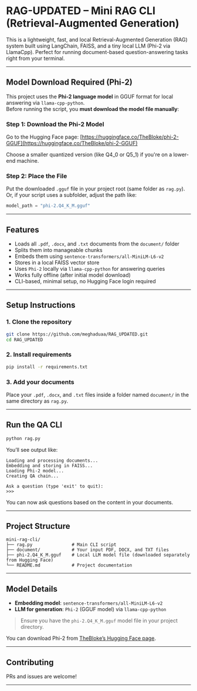 # RAG-UPDATED – Mini RAG CLI (Retrieval-Augmented Generation)

This is a lightweight, fast, and local Retrieval-Augmented Generation (RAG) system built using LangChain, FAISS, and a tiny local LLM (Phi-2 via LlamaCpp). Perfect for running document-based question-answering tasks right from your terminal.

---

##  Model Download Required (Phi-2)

This project uses the **Phi-2 language model** in GGUF format for local answering via `llama-cpp-python`.  
Before running the script, you **must download the model file manually**:

### Step 1: Download the Phi-2 Model

Go to the Hugging Face page:
[https://huggingface.co/TheBloke/phi-2-GGUF](https://huggingface.co/TheBloke/phi-2-GGUF)

Choose a smaller quantized version (like Q4_0 or Q5_1) if you're on a lower-end machine.

### Step 2: Place the File

Put the downloaded `.gguf` file in your project root (same folder as `rag.py`).  
Or, if your script uses a subfolder, adjust the path like:
```python
model_path = "phi-2.Q4_K_M.gguf"
```
---

## Features

- Loads all `.pdf`, `.docx`, and `.txt` documents from the `document/` folder  
- Splits them into manageable chunks  
- Embeds them using `sentence-transformers/all-MiniLM-L6-v2`  
- Stores in a local FAISS vector store  
- Uses `Phi-2` locally via `llama-cpp-python` for answering queries  
- Works fully offline (after initial model download)  
- CLI-based, minimal setup, no Hugging Face login required  

---

## Setup Instructions

### 1. Clone the repository

```bash
git clone https://github.com/meghaduaa/RAG_UPDATED.git
cd RAG_UPDATED
```

### 2. Install requirements

```bash
pip install -r requirements.txt
```

### 3. Add your documents

Place your `.pdf`, `.docx`, and `.txt` files inside a folder named `document/` in the same directory as `rag.py`.

---

## Run the QA CLI

```bash
python rag.py
```

You’ll see output like:

```
Loading and processing documents...
Embedding and storing in FAISS...
Loading Phi-2 model...
Creating QA chain...

Ask a question (type 'exit' to quit):
>>>
```

You can now ask questions based on the content in your documents.

---

## Project Structure

```
mini-rag-cli/
├── rag.py               # Main CLI script
├── document/            # Your input PDF, DOCX, and TXT files
├── phi-2.Q4_K_M.gguf    # Local LLM model file (downloaded separately from Hugging Face)
└── README.md            # Project documentation
```

---

## Model Details

- **Embedding model**: `sentence-transformers/all-MiniLM-L6-v2`  
- **LLM for generation**: `Phi-2` (GGUF model) via `llama-cpp-python`  

> Ensure you have the `phi-2.Q4_K_M.gguf` model file in your project directory.

You can download Phi-2 from [TheBloke’s Hugging Face page](https://huggingface.co/TheBloke/phi-2-GGUF).

---

## Contributing

PRs and issues are welcome!  

---
